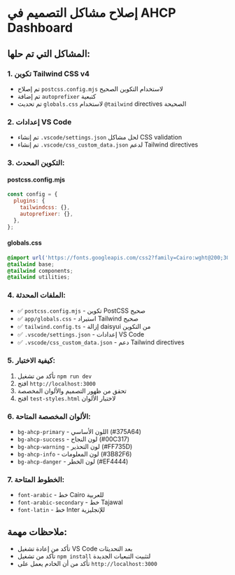 # إصلاح مشاكل التصميم في AHCP Dashboard

## المشاكل التي تم حلها:

### 1. تكوين Tailwind CSS v4
- تم إصلاح `postcss.config.mjs` لاستخدام التكوين الصحيح
- تم إضافة `autoprefixer` كتبعية
- تم تحديث `globals.css` لاستخدام `@tailwind` directives الصحيحة

### 2. إعدادات VS Code
- تم إنشاء `.vscode/settings.json` لحل مشاكل CSS validation
- تم إنشاء `.vscode/css_custom_data.json` لدعم Tailwind directives

### 3. التكوين المحدث:

#### postcss.config.mjs
```javascript
const config = {
  plugins: {
    tailwindcss: {},
    autoprefixer: {},
  },
};
```

#### globals.css
```css
@import url('https://fonts.googleapis.com/css2?family=Cairo:wght@200;300;400;500;600;700;800;900&family=Tajawal:wght@200;300;400;500;700;800;900&display=swap');
@tailwind base;
@tailwind components;
@tailwind utilities;
```

### 4. الملفات المحدثة:
- ✅ `postcss.config.mjs` - تكوين PostCSS صحيح
- ✅ `app/globals.css` - استيراد Tailwind صحيح
- ✅ `tailwind.config.ts` - إزالة daisyui من التكوين
- ✅ `.vscode/settings.json` - إعدادات VS Code
- ✅ `.vscode/css_custom_data.json` - دعم Tailwind directives

### 5. كيفية الاختبار:
1. تأكد من تشغيل `npm run dev`
2. افتح `http://localhost:3000`
3. تحقق من ظهور التصميم والألوان المخصصة
4. افتح `test-styles.html` لاختبار الألوان

### 6. الألوان المخصصة المتاحة:
- `bg-ahcp-primary` - اللون الأساسي (#375A64)
- `bg-ahcp-success` - لون النجاح (#00C317)
- `bg-ahcp-warning` - لون التحذير (#FF735D)
- `bg-ahcp-info` - لون المعلومات (#3B82F6)
- `bg-ahcp-danger` - لون الخطر (#EF4444)

### 7. الخطوط المتاحة:
- `font-arabic` - خط Cairo للعربية
- `font-arabic-secondary` - خط Tajawal
- `font-latin` - خط Inter للإنجليزية

## ملاحظات مهمة:
- تأكد من إعادة تشغيل VS Code بعد التحديثات
- تأكد من تشغيل `npm install` لتثبيت التبعيات الجديدة
- تأكد من أن الخادم يعمل على `http://localhost:3000`






